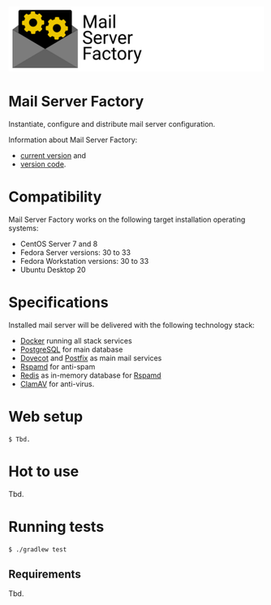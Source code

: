 ![](Logo.png)

# Mail Server Factory

Instantiate, configure and distribute mail server configuration.

Information about Mail Server Factory: 

- [current version](./version.txt) and
- [version code](./version_code.txt).

# Compatibility

Mail Server Factory works on the following target installation operating systems:

- CentOS Server 7 and 8
- Fedora Server versions: 30 to 33
- Fedora Workstation versions: 30 to 33
- Ubuntu Desktop 20

# Specifications

Installed mail server will be delivered with the following technology stack:

- [Docker](https://www.docker.com/) running all stack services
- [PostgreSQL](https://www.postgresql.org/) for main database
- [Dovecot](https://www.dovecot.org/) and [Postfix](http://www.postfix.org/) as main mail services
- [Rspamd](https://www.rspamd.com/) for anti-spam
- [Redis](https://redis.io/) as in-memory database for [Rspamd](https://www.rspamd.com/)
- [ClamAV](https://www.clamav.net/) for anti-virus.

# Web setup

```
$ Tbd.
```

# Hot to use

Tbd.

# Running tests

```
$ ./gradlew test
```

## Requirements

Tbd.